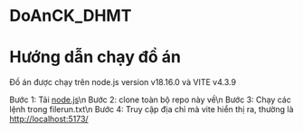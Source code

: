 # DoAnCK_DHMT
# Hướng dẫn chạy đồ án
Đồ án được chạy trên node.js version v18.16.0 và VITE v4.3.9

Bước 1: Tải [node.js](https://nodejs.org/en)\n
Bước 2: clone toàn bộ repo này về\n
Bước 3: Chạy các lệnh trong filerun.txt\n
Bước 4: Truy cập địa chỉ mà vite hiển thị ra, thường là [http://localhost:5173/](http://localhost:5173/)
